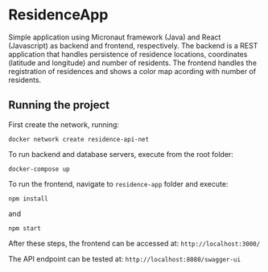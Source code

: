 # ResidenceApp
Simple application using Micronaut framework (Java) and React (Javascript) as backend and frontend, respectively. The backend is a REST application that handles persistence of residence locations, coordinates (latitude and longitude) and number of residents. The frontend handles the registration of residences and shows a color map acording with number of residents.

## Running the project
First create the network, running: 
```
docker network create residence-api-net
```

To run backend and database servers, execute from the root folder:

```
docker-compose up
```

To run the frontend, navigate to `residence-app` folder and execute:

```
npm install
```

and

```
npm start
```

After these steps, the frontend can be accessed at: `http://localhost:3000/`

The API endpoint can be tested at: `http://localhost:8080/swagger-ui`
